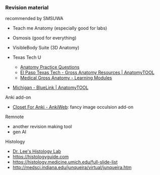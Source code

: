 

### Revision material
recommended by SMSUWA
- Teach me Anatomy (especially good for labs)
- Osmosis (good for everything)
- VisibleBody Suite (3D Anatomy)


- Texas Tech U
	- [Anatomy Practice Questions](https://anatomy.elpaso.ttuhsc.edu/quizzes/quiz_index.html)
	- [El Paso Texas Tech - Gross Anatomy Resources | AnatomyTOOL](https://anatomytool.org/content/el-paso-texas-tech-gross-anatomy-resources)
	- [Medical Gross Anatomy - Learning Modules](https://anatomy.elpaso.ttuhsc.edu/courseinfo/module_index.html)
- [Michigan - BlueLink | AnatomyTOOL](https://anatomytool.org/content/michigan-bluelink)



Anki add-on
- [Closet For Anki - AnkiWeb](https://ankiweb.net/shared/info/272311064): fancy image occulsion add-on

Remnote
- another revision making tool
- gen AI


Histology
- [Dr. Lee's Histology Lab](http://leeshistology.com/)
- https://histologyguide.com
- https://histology.medicine.umich.edu/full-slide-list
- http://medsci.indiana.edu/junqueira/virtual/junqueira.htm